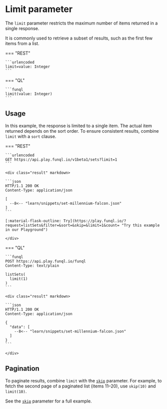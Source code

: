 ﻿# Limit parameter

The `limit` parameter restricts the maximum number of items returned in a single response.

It is commonly used to retrieve a subset of results, such as the first few items from a list.

=== "REST"

    ```urlencoded
    limit=value: Integer
    ```

=== "QL"

    ```funql
    limit(value: Integer)
    ```

## Usage

In this example, the response is limited to a single item. The actual item returned depends on the sort order. To ensure
consistent results, combine `limit` with a `sort` clause.

=== "REST"

    ```urlencoded
    GET https://api.play.funql.io/v1beta1/sets?limit=1
    ```

    <div class="result" markdown>
    
    ```json
    HTTP/1.1 200 OK
    Content-Type: application/json
    
    [
      --8<-- "learn/snippets/set-millennium-falcon.json"
    ]
    ```

    [:material-flask-outline: Try](https://play.funql.io/?request=listSets&filter=&sort=&skip=&limit=1&count= "Try this example in our Playground")

    </div>

=== "QL"

    ```funql
    POST https://api.play.funql.io/funql
    Content-Type: text/plain

    listSets(
      limit(1)
    )
    ```

    <div class="result" markdown>

    ```json
    HTTP/1.1 200 OK
    Content-Type: application/json

    {
      "data": [
        --8<-- "learn/snippets/set-millennium-falcon.json"
      ]
    }
    ```

    </div>

## Pagination

To paginate results, combine `limit` with the [`skip`](./skip.md) parameter. For example, to fetch the second page of a
paginated list (items 11–20), use `skip(10)` and `limit(10)`.

See the [`skip`](./skip.md#pagination) parameter for a full example.
